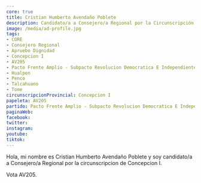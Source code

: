 ```yaml
---
core: true
title: Cristian Humberto Avendaño Poblete
description: Candidato/a a Consejero/a Regional por la Circunscripción de Concepcion I
image: /media/ad-profile.jpg
tags:
- CORE
- Consejero Regional
- Apruebo Dignidad
- Concepcion I
- AV205
- Pacto Frente Amplio - Subpacto Revolucion Democratica E Independientes - Independientes
- Hualpen
- Penco
- Talcahuano
- Tome
circunscripcionProvincial: Concepcion I
papeleta: AV205
partido: Pacto Frente Amplio - Subpacto Revolucion Democratica E Independientes - Independientes
paginaWeb:
facebook:
twitter:
instagram:
youtube:
tiktok:
---
```

Hola, mi nombre es Cristian Humberto Avendaño Poblete y soy candidato/a a Consejero/a Regional por la circunscripcion de Concepcion I.

Vota AV205.